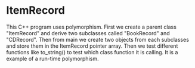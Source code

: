 # ItemRecord
This C++ program uses polymorphism. First we create a parent class "ItemRecord" and derive two subclasses called "BookRecord" and "CDRecord". Then from main we create two objects from each subclasses and store them in the ItemRecord pointer array. Then we test different functions like to_string() to test which class function it is calling. It is a example of a run-time polymorphism. 
